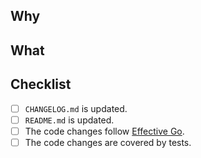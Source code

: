 ## Why

<!-- Why this pull request was created?
     Explain the problem that this pull request is trying to solve. -->

## What

<!-- What does this pull request contain?
     Explain what is this pull request changing. -->

## Checklist

<!-- All items should be verified and marked as done.
     If an item doesn't apply to the introduced changes - check it as done too. -->

- [ ] `CHANGELOG.md` is updated.
- [ ] `README.md` is updated.
- [ ] The code changes follow [Effective Go](https://golang.org/doc/effective_go).
- [ ] The code changes are covered by tests.

<!-- markdownlint-disable-file MD041 -->
